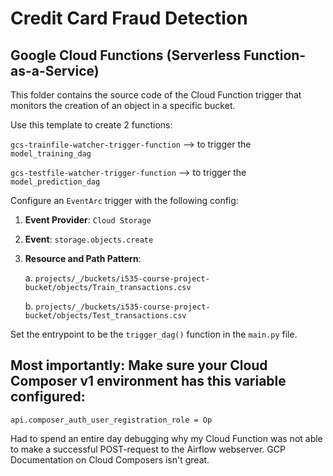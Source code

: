 # Credit Card Fraud Detection

## Google Cloud Functions (Serverless Function-as-a-Service)

This folder contains the source code of the Cloud Function trigger that monitors the creation of an object in a specific bucket.

Use this template to create 2 functions:

`gcs-trainfile-watcher-trigger-function` --> to trigger the `model_training_dag`

`gcs-testfile-watcher-trigger-function` --> to trigger the `model_prediction_dag`

Configure an `EventArc` trigger with the following config:
1. <b>Event Provider</b>: `Cloud Storage`
2. <b>Event</b>: `storage.objects.create`
3. <b>Resource and Path Pattern</b>:
    
    a. `projects/_/buckets/i535-course-project-bucket/objects/Train_transactions.csv`
    
    b. `projects/_/buckets/i535-course-project-bucket/objects/Test_transactions.csv`


Set the entrypoint to be the `trigger_dag()` function in the `main.py` file.

## Most importantly: Make sure your Cloud Composer v1 environment has this variable configured:

`api.composer_auth_user_registration_role = Op`

Had to spend an entire day debugging why my Cloud Function was not able to make a successful POST-request to the Airflow webserver.
GCP Documentation on Cloud Composers isn't great.